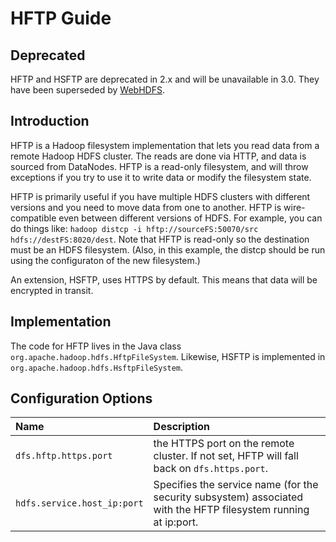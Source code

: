 <!---
  Licensed under the Apache License, Version 2.0 (the "License");
  you may not use this file except in compliance with the License.
  You may obtain a copy of the License at

   http://www.apache.org/licenses/LICENSE-2.0

  Unless required by applicable law or agreed to in writing, software
  distributed under the License is distributed on an "AS IS" BASIS,
  WITHOUT WARRANTIES OR CONDITIONS OF ANY KIND, either express or implied.
  See the License for the specific language governing permissions and
  limitations under the License. See accompanying LICENSE file.
-->

HFTP Guide
==========

<!-- MACRO{toc|fromDepth=0|toDepth=3} -->


Deprecated
----------
HFTP and HSFTP are deprecated in 2.x and will be unavailable in 3.0.
They have been superseded by [WebHDFS](WebHDFS.html).


Introduction
------------

HFTP is a Hadoop filesystem implementation that lets you read data from
a remote Hadoop HDFS cluster. The reads are done via HTTP, and data is
sourced from DataNodes. HFTP is a read-only filesystem, and will throw
exceptions if you try to use it to write data or modify the filesystem
state.

HFTP is primarily useful if you have multiple HDFS clusters with
different versions and you need to move data from one to another. HFTP
is wire-compatible even between different versions of HDFS. For
example, you can do things like: `hadoop distcp -i hftp://sourceFS:50070/src hdfs://destFS:8020/dest`.
Note that HFTP is read-only so the destination must be an HDFS filesystem.
(Also, in this example, the distcp should be run using the configuraton of
the new filesystem.)

An extension, HSFTP, uses HTTPS by default. This means that data will
be encrypted in transit.

Implementation
--------------

The code for HFTP lives in the Java class
`org.apache.hadoop.hdfs.HftpFileSystem`. Likewise, HSFTP is implemented
in `org.apache.hadoop.hdfs.HsftpFileSystem`.

Configuration Options
---------------------

| Name | Description |
|:---- |:---- |
| `dfs.hftp.https.port` | the HTTPS port on the remote cluster. If not set, HFTP will fall back on `dfs.https.port`. |
| `hdfs.service.host_ip:port` | Specifies the service name (for the security subsystem) associated with the HFTP filesystem running at ip:port. |
